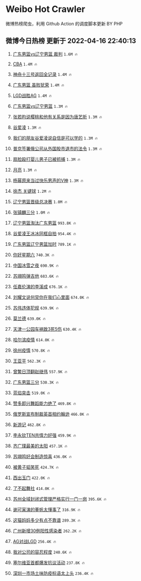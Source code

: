 # Weibo Hot Crawler 



微博热榜爬虫，利用 Github Action 的调度脚本更新 BY PHP 


## 微博今日热榜 更新于 2022-04-16 22:40:13 
1. [广东男篮vs辽宁男篮 裁判](https://s.weibo.com/weibo?q=%E5%B9%BF%E4%B8%9C%E7%94%B7%E7%AF%AEvs%E8%BE%BD%E5%AE%81%E7%94%B7%E7%AF%AE%20%E8%A3%81%E5%88%A4&Refer=top) `1.6M 🔥` 

1. [CBA](https://s.weibo.com/weibo?q=CBA&Refer=top) `1.4M 🔥` 

1. [神舟十三号返回全记录](https://s.weibo.com/weibo?q=%23%E7%A5%9E%E8%88%9F%E5%8D%81%E4%B8%89%E5%8F%B7%E8%BF%94%E5%9B%9E%E5%85%A8%E8%AE%B0%E5%BD%95%23&Refer=top) `1.4M 🔥` 

1. [广东男篮 虽败犹荣](https://s.weibo.com/weibo?q=%E5%B9%BF%E4%B8%9C%E7%94%B7%E7%AF%AE%20%E8%99%BD%E8%B4%A5%E7%8A%B9%E8%8D%A3&Refer=top) `1.4M 🔥` 

1. [LGD战胜AG](https://s.weibo.com/weibo?q=%23LGD%E6%88%98%E8%83%9CAG%23&Refer=top) `1.4M 🔥` 

1. [广东男篮vs辽宁男篮](https://s.weibo.com/weibo?q=%23%E5%B9%BF%E4%B8%9C%E7%94%B7%E7%AF%AEvs%E8%BE%BD%E5%AE%81%E7%94%B7%E7%AF%AE%23&Refer=top) `1.3M 🔥` 

1. [张若昀说樱桃和他有关系是因为唐艺昕](https://s.weibo.com/weibo?q=%23%E5%BC%A0%E8%8B%A5%E6%98%80%E8%AF%B4%E6%A8%B1%E6%A1%83%E5%92%8C%E4%BB%96%E6%9C%89%E5%85%B3%E7%B3%BB%E6%98%AF%E5%9B%A0%E4%B8%BA%E5%94%90%E8%89%BA%E6%98%95%23&Refer=top) `1.3M 🔥` 

1. [谷爱凌](https://s.weibo.com/weibo?q=%23%E8%B0%B7%E7%88%B1%E5%87%8C%23&Refer=top) `1.3M 🔥` 

1. [我们的朋友谷爱凌说自信是可以学的](https://s.weibo.com/weibo?q=%23%E6%88%91%E4%BB%AC%E7%9A%84%E6%9C%8B%E5%8F%8B%E8%B0%B7%E7%88%B1%E5%87%8C%E8%AF%B4%E8%87%AA%E4%BF%A1%E6%98%AF%E5%8F%AF%E4%BB%A5%E5%AD%A6%E7%9A%84%23&Refer=top) `1.3M 🔥` 

1. [普京签署俄公司从外国股市退市的法令](https://s.weibo.com/weibo?q=%23%E6%99%AE%E4%BA%AC%E7%AD%BE%E7%BD%B2%E4%BF%84%E5%85%AC%E5%8F%B8%E4%BB%8E%E5%A4%96%E5%9B%BD%E8%82%A1%E5%B8%82%E9%80%80%E5%B8%82%E7%9A%84%E6%B3%95%E4%BB%A4%23&Refer=top) `1.3M 🔥` 

1. [扇脸殴打婴儿男子已被抓捕](https://s.weibo.com/weibo?q=%23%E6%89%87%E8%84%B8%E6%AE%B4%E6%89%93%E5%A9%B4%E5%84%BF%E7%94%B7%E5%AD%90%E5%B7%B2%E8%A2%AB%E6%8A%93%E6%8D%95%23&Refer=top) `1.3M 🔥` 

1. [月亮](https://s.weibo.com/weibo?q=%23%E6%9C%88%E4%BA%AE%23&Refer=top) `1.3M 🔥` 

1. [杨幂原来当过快乐男声的V神](https://s.weibo.com/weibo?q=%23%E6%9D%A8%E5%B9%82%E5%8E%9F%E6%9D%A5%E5%BD%93%E8%BF%87%E5%BF%AB%E4%B9%90%E7%94%B7%E5%A3%B0%E7%9A%84V%E7%A5%9E%23&Refer=top) `1.3M 🔥` 

1. [徐杰 关键球](https://s.weibo.com/weibo?q=%E5%BE%90%E6%9D%B0%20%E5%85%B3%E9%94%AE%E7%90%83&Refer=top) `1.2M 🔥` 

1. [辽宁男篮晋级总决赛](https://s.weibo.com/weibo?q=%23%E8%BE%BD%E5%AE%81%E7%94%B7%E7%AF%AE%E6%99%8B%E7%BA%A7%E6%80%BB%E5%86%B3%E8%B5%9B%23&Refer=top) `1.0M 🔥` 

1. [张镇麟三分](https://s.weibo.com/weibo?q=%23%E5%BC%A0%E9%95%87%E9%BA%9F%E4%B8%89%E5%88%86%23&Refer=top) `1.0M 🔥` 

1. [辽宁男篮淘汰广东男篮](https://s.weibo.com/weibo?q=%23%E8%BE%BD%E5%AE%81%E7%94%B7%E7%AF%AE%E6%B7%98%E6%B1%B0%E5%B9%BF%E4%B8%9C%E7%94%B7%E7%AF%AE%23&Refer=top) `993.8K 🔥` 

1. [谷爱凌王冰冰同框自拍](https://s.weibo.com/weibo?q=%23%E8%B0%B7%E7%88%B1%E5%87%8C%E7%8E%8B%E5%86%B0%E5%86%B0%E5%90%8C%E6%A1%86%E8%87%AA%E6%8B%8D%23&Refer=top) `954.4K 🔥` 

1. [广东男篮辽宁男篮加时](https://s.weibo.com/weibo?q=%23%E5%B9%BF%E4%B8%9C%E7%94%B7%E7%AF%AE%E8%BE%BD%E5%AE%81%E7%94%B7%E7%AF%AE%E5%8A%A0%E6%97%B6%23&Refer=top) `789.1K 🔥` 

1. [你好星期六](https://s.weibo.com/weibo?q=%23%E4%BD%A0%E5%A5%BD%E6%98%9F%E6%9C%9F%E5%85%AD%23&Refer=top) `740.3K 🔥` 

1. [中国冰雪之夜](https://s.weibo.com/weibo?q=%23%E4%B8%AD%E5%9B%BD%E5%86%B0%E9%9B%AA%E4%B9%8B%E5%A4%9C%23&Refer=top) `690.9K 🔥` 

1. [苏翊鸣弹吉他](https://s.weibo.com/weibo?q=%23%E8%8B%8F%E7%BF%8A%E9%B8%A3%E5%BC%B9%E5%90%89%E4%BB%96%23&Refer=top) `683.6K 🔥` 

1. [任嘉伦演的李溪成](https://s.weibo.com/weibo?q=%23%E4%BB%BB%E5%98%89%E4%BC%A6%E6%BC%94%E7%9A%84%E6%9D%8E%E6%BA%AA%E6%88%90%23&Refer=top) `676.1K 🔥` 

1. [刘耀文说何炅你在我们心里面](https://s.weibo.com/weibo?q=%23%E5%88%98%E8%80%80%E6%96%87%E8%AF%B4%E4%BD%95%E7%82%85%E4%BD%A0%E5%9C%A8%E6%88%91%E4%BB%AC%E5%BF%83%E9%87%8C%E9%9D%A2%23&Refer=top) `674.0K 🔥` 

1. [苏伟违体犯规](https://s.weibo.com/weibo?q=%23%E8%8B%8F%E4%BC%9F%E8%BF%9D%E4%BD%93%E7%8A%AF%E8%A7%84%23&Refer=top) `639.9K 🔥` 

1. [莫兰德](https://s.weibo.com/weibo?q=%E8%8E%AB%E5%85%B0%E5%BE%B7&Refer=top) `639.0K 🔥` 

1. [天津一公园车祸致3死5伤](https://s.weibo.com/weibo?q=%23%E5%A4%A9%E6%B4%A5%E4%B8%80%E5%85%AC%E5%9B%AD%E8%BD%A6%E7%A5%B8%E8%87%B43%E6%AD%BB5%E4%BC%A4%23&Refer=top) `630.4K 🔥` 

1. [哈尔滨疫情](https://s.weibo.com/weibo?q=%23%E5%93%88%E5%B0%94%E6%BB%A8%E7%96%AB%E6%83%85%23&Refer=top) `614.0K 🔥` 

1. [徐州疫情](https://s.weibo.com/weibo?q=%23%E5%BE%90%E5%B7%9E%E7%96%AB%E6%83%85%23&Refer=top) `570.8K 🔥` 

1. [王亚平](https://s.weibo.com/weibo?q=%E7%8E%8B%E4%BA%9A%E5%B9%B3&Refer=top) `562.3K 🔥` 

1. [曾繁日顶翻赵继伟](https://s.weibo.com/weibo?q=%23%E6%9B%BE%E7%B9%81%E6%97%A5%E9%A1%B6%E7%BF%BB%E8%B5%B5%E7%BB%A7%E4%BC%9F%23&Refer=top) `557.9K 🔥` 

1. [广东男篮三分](https://s.weibo.com/weibo?q=%23%E5%B9%BF%E4%B8%9C%E7%94%B7%E7%AF%AE%E4%B8%89%E5%88%86%23&Refer=top) `530.3K 🔥` 

1. [蓝焰突击](https://s.weibo.com/weibo?q=%23%E8%93%9D%E7%84%B0%E7%AA%81%E5%87%BB%23&Refer=top) `519.0K 🔥` 

1. [赞多即兴舞蹈能力绝了](https://s.weibo.com/weibo?q=%23%E8%B5%9E%E5%A4%9A%E5%8D%B3%E5%85%B4%E8%88%9E%E8%B9%88%E8%83%BD%E5%8A%9B%E7%BB%9D%E4%BA%86%23&Refer=top) `469.8K 🔥` 

1. [俄罗斯宣布制裁英首相约翰逊](https://s.weibo.com/weibo?q=%23%E4%BF%84%E7%BD%97%E6%96%AF%E5%AE%A3%E5%B8%83%E5%88%B6%E8%A3%81%E8%8B%B1%E9%A6%96%E7%9B%B8%E7%BA%A6%E7%BF%B0%E9%80%8A%23&Refer=top) `466.0K 🔥` 

1. [新游记](https://s.weibo.com/weibo?q=%E6%96%B0%E6%B8%B8%E8%AE%B0&Refer=top) `462.8K 🔥` 

1. [李永钦TEN共情力好强](https://s.weibo.com/weibo?q=%23%E6%9D%8E%E6%B0%B8%E9%92%A6TEN%E5%85%B1%E6%83%85%E5%8A%9B%E5%A5%BD%E5%BC%BA%23&Refer=top) `459.9K 🔥` 

1. [齐广璞最美的太阳](https://s.weibo.com/weibo?q=%23%E9%BD%90%E5%B9%BF%E7%92%9E%E6%9C%80%E7%BE%8E%E7%9A%84%E5%A4%AA%E9%98%B3%23&Refer=top) `457.1K 🔥` 

1. [苏翊鸣好会制造惊喜](https://s.weibo.com/weibo?q=%23%E8%8B%8F%E7%BF%8A%E9%B8%A3%E5%A5%BD%E4%BC%9A%E5%88%B6%E9%80%A0%E6%83%8A%E5%96%9C%23&Refer=top) `436.0K 🔥` 

1. [被黄子韬笑死](https://s.weibo.com/weibo?q=%23%E8%A2%AB%E9%BB%84%E5%AD%90%E9%9F%AC%E7%AC%91%E6%AD%BB%23&Refer=top) `424.7K 🔥` 

1. [西出玉门](https://s.weibo.com/weibo?q=%E8%A5%BF%E5%87%BA%E7%8E%89%E9%97%A8&Refer=top) `422.0K 🔥` 

1. [了不起舞社](https://s.weibo.com/weibo?q=%23%E4%BA%86%E4%B8%8D%E8%B5%B7%E8%88%9E%E7%A4%BE%23&Refer=top) `414.0K 🔥` 

1. [苏州全域封闭式管理严格实行一门一岗](https://s.weibo.com/weibo?q=%23%E8%8B%8F%E5%B7%9E%E5%85%A8%E5%9F%9F%E5%B0%81%E9%97%AD%E5%BC%8F%E7%AE%A1%E7%90%86%E4%B8%A5%E6%A0%BC%E5%AE%9E%E8%A1%8C%E4%B8%80%E9%97%A8%E4%B8%80%E5%B2%97%23&Refer=top) `395.6K 🔥` 

1. [谢可寅演的董帆太懂事了](https://s.weibo.com/weibo?q=%23%E8%B0%A2%E5%8F%AF%E5%AF%85%E6%BC%94%E7%9A%84%E8%91%A3%E5%B8%86%E5%A4%AA%E6%87%82%E4%BA%8B%E4%BA%86%23&Refer=top) `316.9K 🔥` 

1. [这猫妈妈多少有点不靠谱](https://s.weibo.com/weibo?q=%23%E8%BF%99%E7%8C%AB%E5%A6%88%E5%A6%88%E5%A4%9A%E5%B0%91%E6%9C%89%E7%82%B9%E4%B8%8D%E9%9D%A0%E8%B0%B1%23&Refer=top) `289.3K 🔥` 

1. [广州新增30例阳性感染者](https://s.weibo.com/weibo?q=%23%E5%B9%BF%E5%B7%9E%E6%96%B0%E5%A2%9E30%E4%BE%8B%E9%98%B3%E6%80%A7%E6%84%9F%E6%9F%93%E8%80%85%23&Refer=top) `262.2K 🔥` 

1. [AG对战LGD](https://s.weibo.com/weibo?q=%23AG%E5%AF%B9%E6%88%98LGD%23&Refer=top) `256.4K 🔥` 

1. [我对公司的容忍程度](https://s.weibo.com/weibo?q=%23%E6%88%91%E5%AF%B9%E5%85%AC%E5%8F%B8%E7%9A%84%E5%AE%B9%E5%BF%8D%E7%A8%8B%E5%BA%A6%23&Refer=top) `240.6K 🔥` 

1. [塞尔维亚首都爆发抗议活动](https://s.weibo.com/weibo?q=%23%E5%A1%9E%E5%B0%94%E7%BB%B4%E4%BA%9A%E9%A6%96%E9%83%BD%E7%88%86%E5%8F%91%E6%8A%97%E8%AE%AE%E6%B4%BB%E5%8A%A8%23&Refer=top) `237.8K 🔥` 

1. [深圳一市场土味防疫标语太上头](https://s.weibo.com/weibo?q=%23%E6%B7%B1%E5%9C%B3%E4%B8%80%E5%B8%82%E5%9C%BA%E5%9C%9F%E5%91%B3%E9%98%B2%E7%96%AB%E6%A0%87%E8%AF%AD%E5%A4%AA%E4%B8%8A%E5%A4%B4%23&Refer=top) `236.4K 🔥` 

